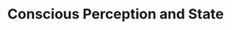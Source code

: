 ---
title: "Conscious Perception and State"
short_summary: "Consciousness, a perennial subject of fascination, has witnessed a surge in scientific exploration over recent decades."
summary: "This is a summary"
status: "active"
---